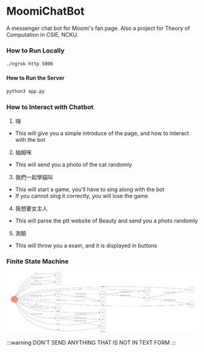 # MoomiChatBot
A messenger chat bot for Moomi's fan page. Also a project for Theory of Computation in CSIE, NCKU.
### How to Run Locally
```bash
./ngrok http 5000
```
#### How to Run the Server
```bash
python3 app.py
```
### How to Interact with Chatbot
1. 嗨
  * This will give you a simple introduce of the page, and how to interact with the bot
2. 抽姆咪
  * This will send you a photo of the cat randomly
3. 我們一起學貓叫
  * This will start a game, you'll have to sing along with the bot
  * If you cannot sing it correctly, you will lose the game
4. 我想要女主人
  * This will parse the ptt website of Beauty and send you a photo randomly
5. 測驗
  * This will throw you a exam, and it is displayed in buttons
  
### Finite State Machine
![fsm](./img/show-fsm.png)

:::warning
DON'T SEND ANYTHING THAT IS NOT IN TEXT FORM
:::

